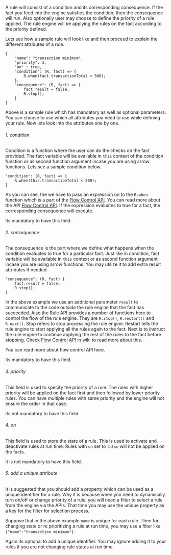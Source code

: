 A rule will consist of a condition and its corresponding consequence. If the fact you feed into the engine satisfies the condition, then the consequence will run. Also optionally user may choose to define the priority of a rule applied. The rule engine will be applying the rules on the fact according to the priority defined.

Lets see how a sample rule will look like and then proceed to explain the different attributes of a rule.

    {
		"name": "transaction minimum",
		"priority": 3,
		"on" : true,
		"condition": (R, fact) => {
			R.when(fact.transactionTotal < 500);
		},
		"consequence": (R, fact) => {
			fact.result = false;
			R.stop();
		}
	}

Above is a sample rule which has mandatory as well as optional parameters. You can choose to use which all attributes you need to use while defining your rule. Now lets look into the attributes one by one.

###### 1. condition
Condition is a function where the user can do the checks on the fact provided. The fact variable will be available in `this` context of the condition function or as second function argument incase you are using arrow functions. Lets see a sample condition below.

	"condition": (R, fact) => {
		R.when(this.transactionTotal < 500);
	}

As you can see, the we have to pass an expression on to the `R.when` function which is a part of the [Flow Control API](https://github.com/mithunsatheesh/node-rules/wiki/Flow-Control-API). You can read more about the API [Flow Control API](https://github.com/mithunsatheesh/node-rules/wiki/Flow-Control-API). If the expression evaluates to true for a fact, the corresponding consequence will execute.

Its mandatory to have this field.

###### 2. consequence
The consequence is the part where we define what happens when the condition evaluates to true for a particular fact. Just like in condition, fact variable will be available in `this` context or as second function argument incase you are using arrow functions. You may utilize it to add extra result attributes if needed.

    "consequence": (R, fact) {
		fact.result = false;
		R.stop();
	}
	
In the above example we use an additional parameter `result` to communicate to the code outside the rule engine that the fact has succeeded. Also the Rule API provides a number of functions here to control the flow of the rule engine. They are `R.stop()`, `R.restart()` and `R.next()`. Stop refers to stop processing the rule engine. Restart tells the rule engine to start applying all the rules again to the fact. Next is to instruct the rule engine to continue applying the rest of the rules to the fact before stopping. Check [Flow Control API](https://github.com/mithunsatheesh/node-rules/wiki/Flow-Control-API) in wiki to read more about this.

You can read more about flow control API here.

Its mandatory to have this field.

###### 3. priority
This field is used to specify the priority of a rule. The rules with higher priority will be applied on the fact first and then followed by lower priority rules. You can have multiple rules with same priority and the engine will not ensure the order in that case.

Its not mandatory to have this field.

###### 4. on
This field is used to store the state of a rule. This is used to activate and deactivate rules at run time. Rules with `on` set to `false` will not be applied on the facts.

It is not mandatory to have this field.

###### 5. add a unique attribute
It is suggested that you should add a property which can be used as a unique identifier for a rule. Why it is because when you need to dynamically turn on/off or change priority of a rule, you will need a filter to select a rule from the engine via the APIs. That time you may use the unique property as a key for the filter for selection process.

Suppose that in the above example `name` is unique for each rule. Then for changing state or re prioritizing a rule at run time, you may use a filter like `{"name":"transaction minimum"}`. 

Again its optional to add a unique identifier. You may ignore adding it to your rules if you are not changing rule states at run time.